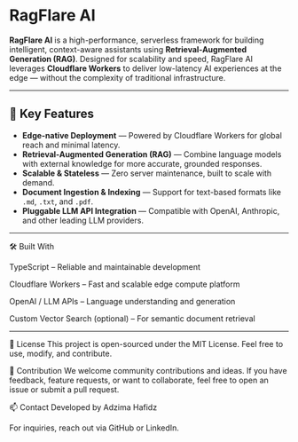 # RagFlare AI

**RagFlare AI** is a high-performance, serverless framework for building intelligent, context-aware assistants using **Retrieval-Augmented Generation (RAG)**. Designed for scalability and speed, RagFlare AI leverages **Cloudflare Workers** to deliver low-latency AI experiences at the edge — without the complexity of traditional infrastructure.

---

## 🚀 Key Features

- **Edge-native Deployment** — Powered by Cloudflare Workers for global reach and minimal latency.
- **Retrieval-Augmented Generation (RAG)** — Combine language models with external knowledge for more accurate, grounded responses.
- **Scalable & Stateless** — Zero server maintenance, built to scale with demand.
- **Document Ingestion & Indexing** — Support for text-based formats like `.md`, `.txt`, and `.pdf`.
- **Pluggable LLM API Integration** — Compatible with OpenAI, Anthropic, and other leading LLM providers.

---

🛠 Built With

TypeScript – Reliable and maintainable development

Cloudflare Workers – Fast and scalable edge compute platform

OpenAI / LLM APIs – Language understanding and generation

Custom Vector Search (optional) – For semantic document retrieval

---

📄 License
This project is open-sourced under the MIT License. Feel free to use, modify, and contribute.


🤝 Contribution
We welcome community contributions and ideas. If you have feedback, feature requests, or want to collaborate, feel free to open an issue or submit a pull request.


📫 Contact
Developed by Adzima Hafidz

For inquiries, reach out via GitHub or LinkedIn.
